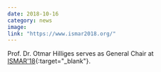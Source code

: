 ```yaml
---
date: 2018-10-16
category: news
image: 
link: "https://www.ismar2018.org/"
---
```


Prof. Dr. Otmar Hilliges serves as General Chair at [ISMAR'18](https://www.ismar2018.org/){:target="_blank"}.

